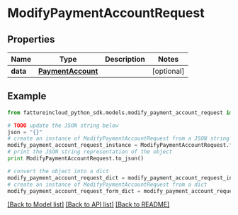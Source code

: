 # ModifyPaymentAccountRequest


## Properties

Name | Type | Description | Notes
------------ | ------------- | ------------- | -------------
**data** | [**PaymentAccount**](PaymentAccount.md) |  | [optional] 

## Example

```python
from fattureincloud_python_sdk.models.modify_payment_account_request import ModifyPaymentAccountRequest

# TODO update the JSON string below
json = "{}"
# create an instance of ModifyPaymentAccountRequest from a JSON string
modify_payment_account_request_instance = ModifyPaymentAccountRequest.from_json(json)
# print the JSON string representation of the object
print ModifyPaymentAccountRequest.to_json()

# convert the object into a dict
modify_payment_account_request_dict = modify_payment_account_request_instance.to_dict()
# create an instance of ModifyPaymentAccountRequest from a dict
modify_payment_account_request_form_dict = modify_payment_account_request.from_dict(modify_payment_account_request_dict)
```
[[Back to Model list]](../README.md#documentation-for-models) [[Back to API list]](../README.md#documentation-for-api-endpoints) [[Back to README]](../README.md)


